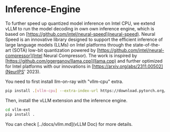 # Inference-Engine

To further speed up quantized model inference on Intel CPU, we extend vLLM to run the model decoding in own own inference engine, which is based on [https://github.com/intel/neural-speed](neural-speed).
Neural Speed is an innovative library designed to support the efficient inference of large language models (LLMs) on Intel platforms through the state-of-the-art (SOTA) low-bit quantization powered by
[https://github.com/intel/neural-compressor](Intel Neural Compressor). The work is inspired by [https://github.com/ggerganov/llama.cpp](llama.cpp) and further optimized for Intel platforms with our
innovations in [https://arxiv.org/abs/2311.00502](NeurIPS' 2023).

You need to first install llm-on-ray with "vllm-cpu" extra.

```bash
pip install .[vllm-cpu] --extra-index-url https://download.pytorch.org/whl/cpu --extra-index-url https://pytorch-extension.intel.com/release-whl/stable/cpu/us/
```

Then, install the vLLM extension and the inference engine.
```bash
cd vllm-ext
pip install .

```

You can check [../docs/vllm.md](vLLM Doc) for more details.
